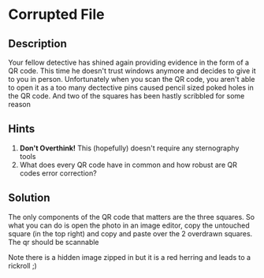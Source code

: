 # Corrupted File

## Description

Your fellow detective has shined again providing evidence in the form of a QR code. This time he doesn't trust windows anymore and decides to give it to you in person. Unfortunately when you scan the QR code, you aren't able to open it as a too many dectective pins caused pencil sized poked holes in the QR code. And two of the squares has been hastly scribbled for some reason

## Hints
  1. **Don't Overthink!** This (hopefully) doesn't require any sternography tools
  2. What does every QR code have in common and how robust are QR codes error correction?
      
## Solution

The only components of the QR code that matters are the three squares. So what you can do is open the photo in an image editor, copy the untouched square (in the top right) and copy and paste over the 2 overdrawn squares. The qr should be scannable

Note there is a hidden image zipped in but it is a red herring and leads to a rickroll ;)


